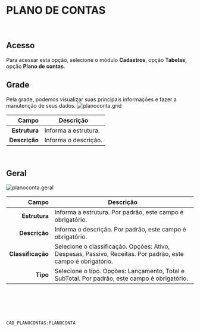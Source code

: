 # PLANO DE CONTAS
<br>

## Acesso
Para acessar esta opção, selecione o módulo **Cadastros**, opção **Tabelas**, opção **Plano de contas**.
<br>

## Grade
Pela grade, podemos visualizar suas principais informações e fazer a manutenção de seus dados.
![planoconta.grid](https://raw.githubusercontent.com/netforcews/docs-siscom/master/cadastros/imagens/planoconta.grid.png)

Campo | Descrição
--:|---
**Estrutura** | Informa a estrutura.
**Descrição** | Informa o descrição.
<br>

## Geral
![planoconta.geral](https://raw.githubusercontent.com/netforcews/docs-siscom/master/cadastros/imagens/planoconta.geral.png)

Campo | Descrição
--:|---
**Estrutura** | Informa a estrutura. Por padrão, este campo é obrigatório.
**Descrição** | Informa o descrição. Por padrão, este campo é obrigatório.
**Classificação** | Selecione o classificação. Opções: Ativo, Despesas, Passivo, Receitas. Por padrão, este campo é obrigatório.
**Tipo** | Selecione o tipo. Opções: Lançamento, Total e SubTotal. Por padrão, este campo é obrigatório.
<br>
<br>
<br>
<br>

```CAD_PLANOCONTAS:PLANOCONTA```
